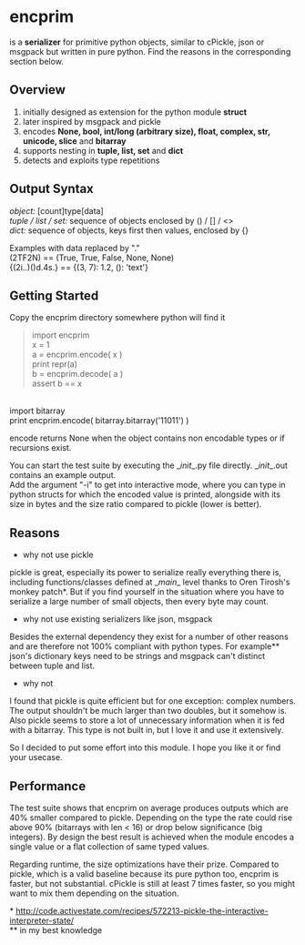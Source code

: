 encprim
=======

is a <b>serializer</b> for primitive python objects, similar to cPickle, json or msgpack but written in pure python. Find the reasons in the corresponding section below.

Overview
--------

1. initially designed as extension for the python module <b>struct</b>
2. later inspired by msgpack and pickle
3. encodes <b>None, bool, int/long (arbitrary size), float, complex, str, unicode, slice</b> and <b>bitarray</b>
4. supports nesting in <b>tuple, list, set</b> and <b>dict</b>
5. detects and exploits type repetitions

Output Syntax
-------------

<i>object:</i> [count]type[data]<br />
<i>tuple / list / set:</i> sequence of objects enclosed by () / [] / <><br />
<i>dict:</i> sequence of objects, keys first then values, enclosed by {}<br />

Examples with data replaced by "."<br />
(2TF2N)  ==  (True, True, False, None, None)<br />
{(2i..)()d.4s.}  ==  {(3, 7): 1.2, (): 'text'}<br />

Getting Started
---------------

Copy the encprim directory somewhere python will find it

> import encprim<br />
x = 1<br />
a = encprim.encode( x )<br />
print repr(a)<br />
b = encprim.decode( a )<br />
assert b == x<br />
<br />
import bitarray<br />
print encprim.encode( bitarray.bitarray('11011') )

encode returns None when the object contains non encodable types or if recursions exist.

You can start the test suite by executing the \__init__.py file directly. \__init__.out contains an example output.<br />
Add the argument "-i" to get into interactive mode, where you can type in python structs for which the encoded value is printed, alongside with its size in bytes and the size ratio compared to pickle (lower is better).

Reasons
-------

- why not use pickle

pickle is great, especially its power to serialize really everything there is, including functions/classes defined at \__main__ level thanks to Oren Tirosh's monkey patch*.
But if you find yourself in the situation where you have to serialize a large number of small objects, then every byte may count.

- why not use existing serializers like json, msgpack

Besides the external dependency they exist for a number of other reasons and are therefore not 100% compliant with python types. For example**  json's dictionary keys need to be strings and msgpack can't distinct between tuple and list.

- why not

I found that pickle is quite efficient but for one exception: complex numbers. The output shouldn't be much larger than two doubles, but it somehow is. Also pickle seems to store a lot of unnecessary information when it is fed with a bitarray. This type is not built in, but I love it and use it extensively.

So I decided to put some effort into this module. I hope you like it or find your usecase.

Performance
-----------

The test suite shows that encprim on average produces outputs which are 40% smaller compared to pickle. Depending on the type the rate could rise above 90% (bitarrays with len < 16) or drop below significance (big integers). By design the best result is achieved when the module encodes a single value or a flat collection of same typed values.

Regarding runtime, the size optimizations have their prize. Compared to pickle, which is a valid baseline because its pure python too, encprim is faster, but not substantial. cPickle is still at least 7 times faster, so you might want to mix them depending on the situation.


\* http://code.activestate.com/recipes/572213-pickle-the-interactive-interpreter-state/<br />
** in my best knowledge
